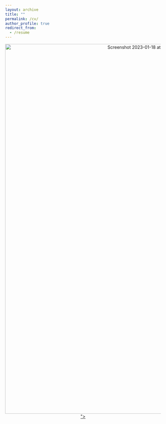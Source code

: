 ```yaml
---
layout: archive
title: ""
permalink: /cv/
author_profile: true
redirect_from:
  - /resume
---
```


<p align="center">
  <a href="http://yash-vekaria.github.io/files/yash_vekaria_cv.pdf">
    <img width="900" height="1200" alt="Screenshot 2023-01-18 at 11 41 05 AM" src="https://user-images.githubusercontent.com/30694521/213278733-564afe87-1799-48ba-8fd3-b9a5fb0c0484.png">">
  </a>
</p>
